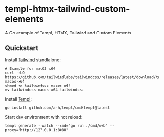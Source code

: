 # templ-htmx-tailwind-custom-elements
A Go example of Templ, HTMX, Tailwind and Custom Elements

## Quickstart

Install [Tailwind](https://tailwindcss.com/blog/standalone-cli) standlalone:

```
# Example for macOS x64
curl -sLO https://github.com/tailwindlabs/tailwindcss/releases/latest/download/tailwindcss-macos-x64
chmod +x tailwindcss-macos-x64
mv tailwindcss-macos-x64 tailwindcss
```

Install [Templ](https://templ.guide/quick-start/installation):

```
go install github.com/a-h/templ/cmd/templ@latest
```

Start dev environment with hot reload:

```
templ generate --watch --cmd="go run ./cmd/web" --proxy="http://127.0.0.1:8080"
```